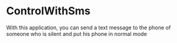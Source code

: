 # ControlWithSms
With this application, you can send a text message to the phone of someone who is silent and put his phone in normal mode
